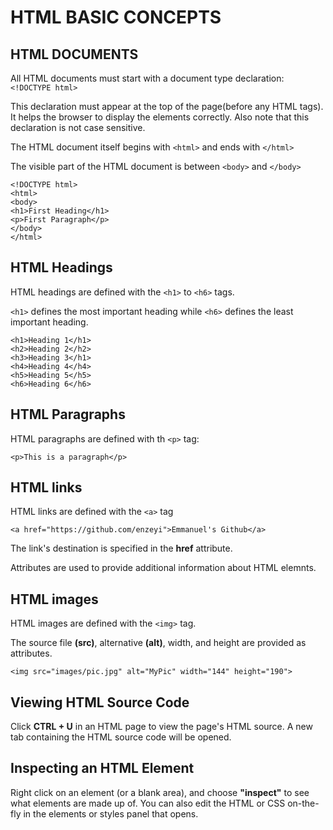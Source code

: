 # HTML BASIC CONCEPTS

## HTML DOCUMENTS
All HTML documents must start with a document type declaration: `<!DOCTYPE html>`

This declaration must appear at the top of the page(before any HTML tags). It helps the browser to display the elements correctly. Also note that this declaration is not case sensitive.

The HTML document itself begins with `<html>` and ends with `</html>`

The visible part of the HTML document is between `<body>` and `</body>`

```
<!DOCTYPE html>
<html>
<body>
<h1>First Heading</h1>
<p>First Paragraph</p>
</body>
</html>
```

## HTML Headings
HTML headings are defined with the `<h1>` to `<h6>` tags.

`<h1>` defines the most important heading while `<h6>` defines the least important heading.

```
<h1>Heading 1</h1>
<h2>Heading 2</h2>
<h3>Heading 3</h1>
<h4>Heading 4</h4>
<h5>Heading 5</h5>
<h6>Heading 6</h6>
```

## HTML Paragraphs
HTML paragraphs are defined with th `<p>` tag:

`<p>This is a paragraph</p>`

## HTML links
HTML links are defined with the `<a>` tag

`<a href="https://github.com/enzeyi">Emmanuel's Github</a>`

The link's destination is specified in the **href** attribute.

Attributes are used to provide additional information about HTML elemnts.

## HTML images
HTML images are defined with the `<img>` tag.

The source file **(src)**, alternative **(alt)**, width, and height are provided as attributes.

`<img src="images/pic.jpg" alt="MyPic" width="144" height="190">`

## Viewing HTML Source Code
Click **CTRL + U** in an HTML page to view the page's HTML source. A new tab containing the HTML source code will be opened.

## Inspecting an HTML Element
Right click on an element (or a blank area), and choose **"inspect"** to see what elements are made up of. You can also edit the HTML or CSS on-the-fly in the elements or styles panel that opens.

